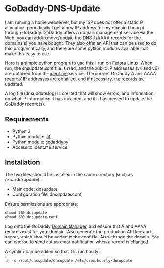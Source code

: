 # GoDaddy-DNS-Update

I am running a home webserver, but my ISP does not offer a static IP allocation: periodically I get a new IP address for my domain I bought through GoDaddy. GoDaddy offers a domain management service via the Web: you can add/remove/update the DNS A/AAAA records for the domains(s) you have bought. They also offer an API that can be used to do this programatically, and there are some python modules available that make this easy to use.

Here is a simple python program to use this; I run on Fedora Linux. When run, the dnsupdate.conf file is read, and the public IP addresses (v4 and v6) are obtained from the [ident.me](https://ident.me) service. The current GoDaddy A and AAAA records' IP addresses are obtained, and if necessary, the records are updated.

A log file (dnsupdate.log) is created that will show errors, and information on what IP information it has obtained, and if it has needed to update the GoDaddy record(s).

## Requirements

- Python 3
- Python module: [pif](https://pypi.python.org/pypi/pif/0.8.2)
- Python module: [godaddypy](https://pypi.python.org/pypi/GoDaddyPy)
- Access to ident.me service

## Installation

The two files should be installed in the same directory (such as /root/dnsupdate):

- Main code: dnsupdate
- Configuration file: dnsupdate.conf

Ensure permissions are appropriate:

```
chmod 700 dnsupdate
chmod 600 dnsupdate.conf
```

Log onto the GoDaddy [Domain Manager](), and ensure that A and AAAA records exist for your domain. Also generate the production API key and secret, which should be added to the conf file. Also change the domain. You can choose to send out an email notification when a record is changed.

A symlink can be added so that it is run hourly:

```
ln -s /root/dnsupdate/dnsupdate /etc/cron.hourly/dnsupdate
```
